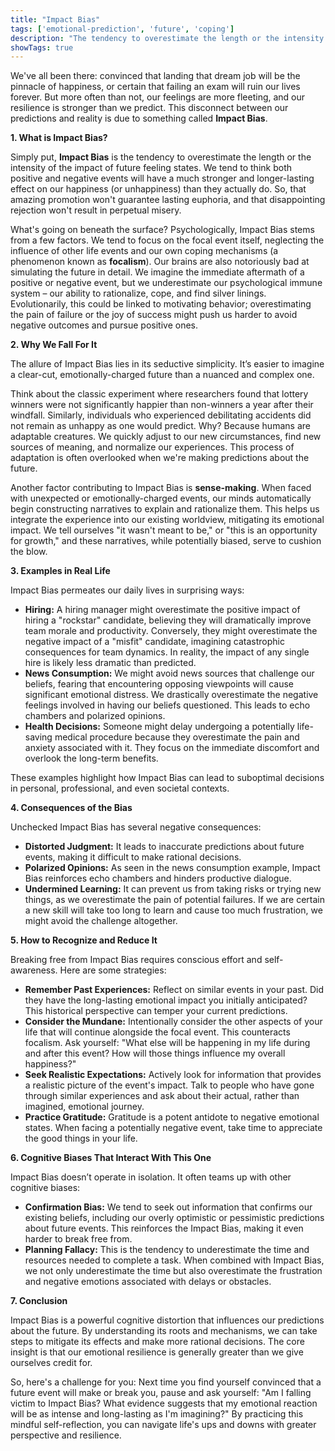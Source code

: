 ```yaml
---
title: "Impact Bias"
tags: ['emotional-prediction', 'future', 'coping']
description: "The tendency to overestimate the length or the intensity of the impact of future feeling states."
showTags: true
---
```



We've all been there: convinced that landing that dream job will be the pinnacle of happiness, or certain that failing an exam will ruin our lives forever. But more often than not, our feelings are more fleeting, and our resilience is stronger than we predict. This disconnect between our predictions and reality is due to something called **Impact Bias**.

**1. What is Impact Bias?**

Simply put, **Impact Bias** is the tendency to overestimate the length or the intensity of the impact of future feeling states. We tend to think both positive and negative events will have a much stronger and longer-lasting effect on our happiness (or unhappiness) than they actually do. So, that amazing promotion won't guarantee lasting euphoria, and that disappointing rejection won't result in perpetual misery.

What's going on beneath the surface? Psychologically, Impact Bias stems from a few factors. We tend to focus on the focal event itself, neglecting the influence of other life events and our own coping mechanisms (a phenomenon known as **focalism**). Our brains are also notoriously bad at simulating the future in detail. We imagine the immediate aftermath of a positive or negative event, but we underestimate our psychological immune system – our ability to rationalize, cope, and find silver linings. Evolutionarily, this could be linked to motivating behavior; overestimating the pain of failure or the joy of success might push us harder to avoid negative outcomes and pursue positive ones.

**2. Why We Fall For It**

The allure of Impact Bias lies in its seductive simplicity. It’s easier to imagine a clear-cut, emotionally-charged future than a nuanced and complex one.

Think about the classic experiment where researchers found that lottery winners were not significantly happier than non-winners a year after their windfall. Similarly, individuals who experienced debilitating accidents did not remain as unhappy as one would predict. Why? Because humans are adaptable creatures. We quickly adjust to our new circumstances, find new sources of meaning, and normalize our experiences. This process of adaptation is often overlooked when we're making predictions about the future.

Another factor contributing to Impact Bias is **sense-making**. When faced with unexpected or emotionally-charged events, our minds automatically begin constructing narratives to explain and rationalize them. This helps us integrate the experience into our existing worldview, mitigating its emotional impact. We tell ourselves "it wasn't meant to be," or "this is an opportunity for growth," and these narratives, while potentially biased, serve to cushion the blow.

**3. Examples in Real Life**

Impact Bias permeates our daily lives in surprising ways:

*   **Hiring:** A hiring manager might overestimate the positive impact of hiring a "rockstar" candidate, believing they will dramatically improve team morale and productivity. Conversely, they might overestimate the negative impact of a "misfit" candidate, imagining catastrophic consequences for team dynamics. In reality, the impact of any single hire is likely less dramatic than predicted.
*   **News Consumption:** We might avoid news sources that challenge our beliefs, fearing that encountering opposing viewpoints will cause significant emotional distress. We drastically overestimate the negative feelings involved in having our beliefs questioned. This leads to echo chambers and polarized opinions.
*   **Health Decisions:** Someone might delay undergoing a potentially life-saving medical procedure because they overestimate the pain and anxiety associated with it. They focus on the immediate discomfort and overlook the long-term benefits.

These examples highlight how Impact Bias can lead to suboptimal decisions in personal, professional, and even societal contexts.

**4. Consequences of the Bias**

Unchecked Impact Bias has several negative consequences:

*   **Distorted Judgment:** It leads to inaccurate predictions about future events, making it difficult to make rational decisions.
*   **Polarized Opinions:** As seen in the news consumption example, Impact Bias reinforces echo chambers and hinders productive dialogue.
*   **Undermined Learning:** It can prevent us from taking risks or trying new things, as we overestimate the pain of potential failures. If we are certain a new skill will take too long to learn and cause too much frustration, we might avoid the challenge altogether.

**5. How to Recognize and Reduce It**

Breaking free from Impact Bias requires conscious effort and self-awareness. Here are some strategies:

*   **Remember Past Experiences:** Reflect on similar events in your past. Did they have the long-lasting emotional impact you initially anticipated? This historical perspective can temper your current predictions.
*   **Consider the Mundane:** Intentionally consider the other aspects of your life that will continue alongside the focal event. This counteracts focalism. Ask yourself: "What else will be happening in my life during and after this event? How will those things influence my overall happiness?"
*   **Seek Realistic Expectations:** Actively look for information that provides a realistic picture of the event's impact. Talk to people who have gone through similar experiences and ask about their actual, rather than imagined, emotional journey.
*   **Practice Gratitude:** Gratitude is a potent antidote to negative emotional states. When facing a potentially negative event, take time to appreciate the good things in your life.

**6. Cognitive Biases That Interact With This One**

Impact Bias doesn’t operate in isolation. It often teams up with other cognitive biases:

*   **Confirmation Bias:** We tend to seek out information that confirms our existing beliefs, including our overly optimistic or pessimistic predictions about future events. This reinforces the Impact Bias, making it even harder to break free from.
*   **Planning Fallacy:** This is the tendency to underestimate the time and resources needed to complete a task. When combined with Impact Bias, we not only underestimate the time but also overestimate the frustration and negative emotions associated with delays or obstacles.

**7. Conclusion**

Impact Bias is a powerful cognitive distortion that influences our predictions about the future. By understanding its roots and mechanisms, we can take steps to mitigate its effects and make more rational decisions. The core insight is that our emotional resilience is generally greater than we give ourselves credit for.

So, here's a challenge for you: Next time you find yourself convinced that a future event will make or break you, pause and ask yourself: "Am I falling victim to Impact Bias? What evidence suggests that my emotional reaction will be as intense and long-lasting as I'm imagining?" By practicing this mindful self-reflection, you can navigate life's ups and downs with greater perspective and resilience.

